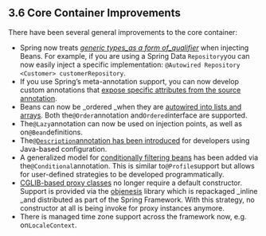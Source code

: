 ## 3.6 Core Container Improvements

There have been several general improvements to the core container:

* Spring now treats [_generic types\_as a form of\_qualifier_](https://docs.spring.io/spring/docs/current/spring-framework-reference/htmlsingle/#beans-generics-as-qualifiers) when injecting Beans. For example, if you are using a Spring Data `Repository`you can now easily inject a specific implementation: `@Autowired Repository <Customer> customerRepository`.
* If you use Spring’s meta-annotation support, you can now develop custom annotations that [expose specific attributes from the source annotation](https://docs.spring.io/spring/docs/current/spring-framework-reference/htmlsingle/#beans-meta-annotations).
* Beans can now be _ordered _when they are [autowired into lists and arrays](https://docs.spring.io/spring/docs/current/spring-framework-reference/htmlsingle/#beans-autowired-annotation). Both the`@Order`annotation and`Ordered`interface are supported.
* The`@Lazy`annotation can now be used on injection points, as well as on`@Bean`definitions.
* The[`@Description`annotation has been introduced](https://docs.spring.io/spring/docs/current/spring-framework-reference/htmlsingle/#beans-java-bean-description) for developers using Java-based configuration.
* A generalized model for [conditionally filtering beans](https://docs.spring.io/spring/docs/current/spring-framework-reference/htmlsingle/#beans-java-conditional) has been added via the`@Conditional`annotation. This is similar to`@Profile`support but allows for user-defined strategies to be developed programmatically.
* [CGLIB-based proxy classes](https://docs.spring.io/spring/docs/current/spring-framework-reference/htmlsingle/#aop-pfb-proxy-types) no longer require a default constructor. Support is provided via the [objenesis](https://code.google.com/p/objenesis/) library which is repackaged _inline _and distributed as part of the Spring Framework. With this strategy, no constructor at all is being invoke for proxy instances anymore.
* There is managed time zone support across the framework now, e.g. on`LocaleContext`.



